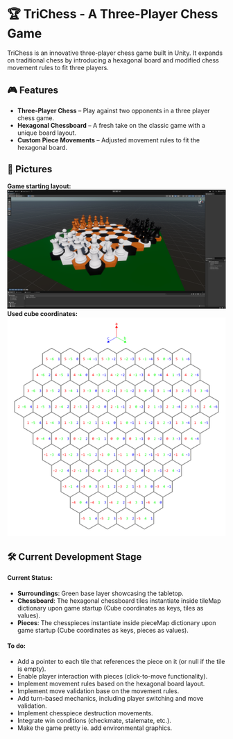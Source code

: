 # 🏆 TriChess - A Three-Player Chess Game

TriChess is an innovative three-player chess game built in Unity. It expands on traditional chess by introducing a hexagonal board and modified chess movement rules to fit three players.  

## 🎮 Features

- **Three-Player Chess** – Play against two opponents in a three player chess game.
- **Hexagonal Chessboard** – A fresh take on the classic game with a unique board layout.
- **Custom Piece Movements** – Adjusted movement rules to fit the hexagonal board.

## 📸 Pictures
**Game starting layout:**
![Game Starting Layout](Screenshots/TriChess_early_stage_board.png)
**Used cube coordinates:**
![Cube Coordinate Illustration](Illustrations/TriChess_Cube_Coordinates.png)

## 🛠️ Current Development Stage

#### Current Status:
- **Surroundings**: Green base layer showcasing the tabletop.
- **Chessboard**: The hexagonal chessboard tiles instantiate inside tileMap dictionary upon game startup (Cube coordinates as keys, tiles as values).
- **Pieces**: The chesspieces instantiate inside pieceMap dictionary upon game startup (Cube coordinates as keys, pieces as values).

#### To do:
- Add a pointer to each tile that references the piece on it (or null if the tile is empty).
- Enable player interaction with pieces (click-to-move functionality).
- Implement movement rules based on the hexagonal board layout.
- Implement move validation base on the movement rules.
- Add turn-based mechanics, including player switching and move validation.
- Implement chesspiece destruction movements.
- Integrate win conditions (checkmate, stalemate, etc.).
- Make the game pretty ie. add environmental graphics.

